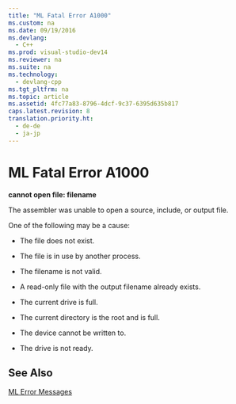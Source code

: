 ```yaml
---
title: "ML Fatal Error A1000"
ms.custom: na
ms.date: 09/19/2016
ms.devlang: 
  - C++
ms.prod: visual-studio-dev14
ms.reviewer: na
ms.suite: na
ms.technology: 
  - devlang-cpp
ms.tgt_pltfrm: na
ms.topic: article
ms.assetid: 4fc77a83-8796-4dcf-9c37-6395d635b817
caps.latest.revision: 8
translation.priority.ht: 
  - de-de
  - ja-jp
---
```

# ML Fatal Error A1000
**cannot open file: filename**  
  
 The assembler was unable to open a source, include, or output file.  
  
 One of the following may be a cause:  
  
-   The file does not exist.  
  
-   The file is in use by another process.  
  
-   The filename is not valid.  
  
-   A read-only file with the output filename already exists.  
  
-   The current drive is full.  
  
-   The current directory is the root and is full.  
  
-   The device cannot be written to.  
  
-   The drive is not ready.  
  
## See Also  
 [ML Error Messages](../vs140/ML-Error-Messages.md)